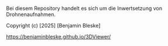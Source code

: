 Bei diesem Repository handelt es sich um die  Inwertsetzung von Drohnenaufnahmen.

Copyright (c) [2025] [Benjamin Bleske]

https://benjaminbleske.github.io/3DViewer/ 